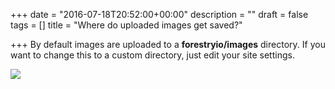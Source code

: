 +++
date = "2016-07-18T20:52:00+00:00"
description = ""
draft = false
tags = []
title = "Where do uploaded images get saved?"

+++
By default images are uploaded to a **forestryio/images** directory. If you want to change this to a custom directory, just edit your site settings.

![](/docs/forestryio/images/Forestry-custom-image-path.png)